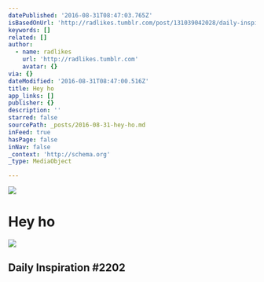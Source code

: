 ```yaml
---
datePublished: '2016-08-31T08:47:03.765Z'
isBasedOnUrl: 'http://radlikes.tumblr.com/post/131039042028/daily-inspiration-2202'
keywords: []
related: []
author:
  - name: radlikes
    url: 'http://radlikes.tumblr.com'
    avatar: {}
via: {}
dateModified: '2016-08-31T08:47:00.516Z'
title: Hey ho
app_links: []
publisher: {}
description: ''
starred: false
sourcePath: _posts/2016-08-31-hey-ho.md
inFeed: true
hasPage: false
inNav: false
_context: 'http://schema.org'
_type: MediaObject

---
```

![](https://the-grid-user-content.s3-us-west-2.amazonaws.com/8c2d0431-1389-4785-9934-3539e8ad7e12.jpg)

# Hey ho

<article style=""><img src="https://s3-us-west-2.amazonaws.com/the-grid-img/p/bc3ee095ce25fba02276a32b2fdcd808406e1587.jpg" /><h1>Daily Inspiration #2202</h1></article>